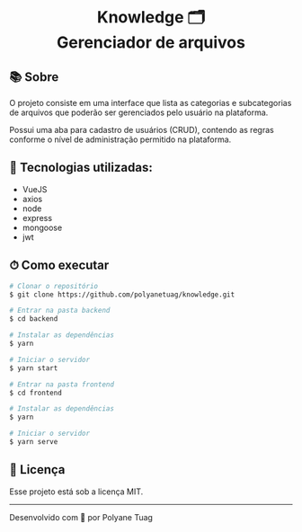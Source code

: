 <h1 align="center">  
  Knowledge 🗂 <br/> Gerenciador de arquivos
</h1>

## 📚 Sobre

O projeto consiste em uma interface que lista as categorias e subcategorias de arquivos que poderão ser gerenciados pelo usuário na plataforma. 

Possui uma aba para cadastro de usuários (CRUD), contendo as regras conforme o nível de administração permitido na plataforma.

## 🚀 Tecnologias utilizadas:

- VueJS
- axios
- node
- express
- mongoose
- jwt

## ⏱ Como executar

```bash
# Clonar o repositório
$ git clone https://github.com/polyanetuag/knowledge.git

# Entrar na pasta backend
$ cd backend

# Instalar as dependências
$ yarn 

# Iniciar o servidor
$ yarn start

# Entrar na pasta frontend
$ cd frontend

# Instalar as dependências
$ yarn 

# Iniciar o servidor
$ yarn serve


```

## 📝 Licença

Esse projeto está sob a licença MIT.

---
Desenvolvido com 💜 por Polyane Tuag
